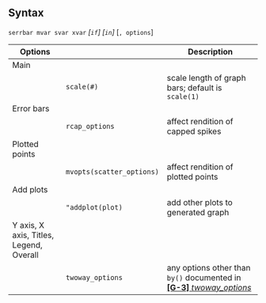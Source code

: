 ## Syntax

`serrbar mvar svar xvar` _\[`if`\]
\[`in`\]_ \[`, options`\]

| Options                                 |                           | Description                                                                                                                                                           |
|-----------------------------------------|---------------------------|-----------------------------------------------------------------------------------------------------------------------------------------------------------------------|
| Main                                    |                           |                                                                                                                                                                       |
|                                         | `scale(#)`                | scale length of graph bars; default is `scale(1)`                                                                                                                     |
| Error bars                              |                           |                                                                                                                                                                       |
|                                         | `rcap_options`            | affect rendition of capped spikes                                                                                                                                     |
| Plotted points                          |                           |                                                                                                                                                                       |
|                                         | `mvopts(scatter_options)` | affect rendition of plotted points                                                                                                                                    |
| Add plots                               |                           |                                                                                                                                                                       |
|                                         | `"addplot(plot)`          | add other plots to generated graph                                                                                                                                    |
| Y axis, X axis, Titles, Legend, Overall |                           |                                                                                                                                                                       |
|                                         | `twoway_options`          | any options other than `by()` documented in [<strong>[G-3]</strong> <em>twoway_options</em>](http://www.stata.com/help.cgi?twoway_options) |
